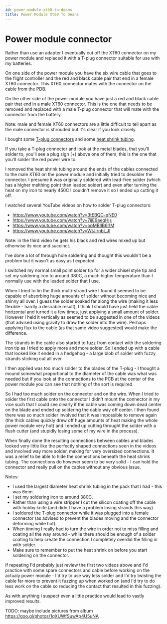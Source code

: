 ```yaml
---
id: power-module-xt60-to-deans
title: Power Module Xt60 To Deans
---
```


Power module connector
======================

Rather than use an adapter I eventually cut off the XT60 connector on my power module and replaced it with a T-plug connector suitable for use with my batteries.

On one side of the power module you have the six wire cable that goes to the flight controller and the red and black cable pair that end in a female XT60 connector. This XT60 connector mates with the connector on the cable from the PDB.

On the other side of the power module you have just a red and black cable pair that end in a male XT60 connector. This is the one that needs to be removed and replaced with a male T-plug connector that will mate with the connector from the battery.

Note: male and female XT60 connectors are a little difficult to tell apart as the male connector is shrouded but it's clear if you look closely.

I bought some [T-plug connectors](https://www.unmannedtechshop.co.uk/deans-connectors-pack-of-5/) and some [heat shrink tubing](https://www.unmannedtechshop.co.uk/dronebuildr-240pcs-heat-shrink-tube-kit/).

If you take a T-plug connector and look at the metal blades, that you'll solder to, you'll see a plug sign (+) above one of them, this is the one that you'll solder the red power wire to.

I removed the heat shrink tubing around the ends of the cables connected to the male XT60 on the power module and initially tried to desolder the connector. I presume it was originally soldered with lead-free solder (which has a higher melthing point than leaded solder) and even after turning the heat on my iron to nearly 450C I couldn't remove it so I ended up cutting it off.

I watched several YouTube videos on how to solder T-plug connectors:

* <https://www.youtube.com/watch?v=3tEBQC-qNE0>
* <https://www.youtube.com/watch?v=7ijE9aeqHjs>
* <https://www.youtube.com/watch?v=opMBIIB6l1M>
* <https://www.youtube.com/watch?v=WtJIrnbl_JI>

Note: in the third video he gets his black and red wires mixed up but otherwise its nice and succinct.

I've done a lot of through hole soldering and thought this wouldn't be a problem but it wasn't as easy as I expected.

I switched my normal small point solder tip for a wider chisel style tip and set my soldering iron to around 380C, a much higher temperature than I normally use with the leaded solder that I use.

When I tried to tin the thick multi-strand wire I found it seemed to be capable of absorbing huge amounts of solder without becoming nice and shinny all over. I guess the solder soaked far along the wire (making it less flexible - hardly a desirable result), I think I should have just held the cable horizontal and turned it a few times, just applying a small amount of solder. However I held it vertically as seemed to be suggested in one of the videos (that advised using gravity to draw the solder into the wire). Perhaps applying flux to the cable (as that same video suggested) would make the difference.

The strands in the cable also started to fuzz from contact with the soldering iron tip as I tried to apply more and more solder. So I ended up with a cable that looked like it ended in a hedgehog - a large blob of solder with fuzzy strands sticking out all over.

I then applied was too much solder to the blades of the T-plug - I thought a mound somewhat proportional to the diameter of the cable was what was needed but if you look at the connections to the PCB at the center of the power module you can see that nothing of the sort is required.

So I had too much solder on the connector and on the wire. When I tried to solder the first cable onto the connector I didn't mount the connector in my vice such that I could see clearly if the cable was coming down dead center on the blade and ended up soldering the cable way off center. I then found there was so much solder involved that it was impossible to remove again (the thick cables quickly drew off huge amounts of heat making the whole power module very hot) and I ended up cutting throught the solder with a flush cutter (and stupidly losing some of my wire in the process).

When finally done the resulting connections between cables and blades looked very little like the perfectly shaped connections seen in the videos and involved way more solder, making for very oversized connections. It was a relief to be able to hide the connections beneath the heat shrink tubing. The connections do however seem to be very solid - I can hold the connector and really pull on the cables without any obvious issue.

Notes:

* I used the largest diameter heat shrink tubing in the pack that I had - this was 6mm.
* I set my soldering iron to around 380C.
* Rather than using a wire stripper I cut the silicon coating off the cable with hobby knife (and didn't have a problem losing strands this way).
* I soldered the T-plug connector while it was plugged into a female connector (as advised to prevent the blades moving and the connector deforming while hot).
* When tinning I really had to turn the wire in order not to miss filling and coating all the way around - while there should be enough of a solder coating to help create the connection I completely overdid the filling in with solder.
* Make sure to remember to put the heat shrink on before you start soldering on the connector.

If repeating I'd probably just review the first two videos above and I'd practice with some spare connectors and cable before working on the actualy power module - I'd try to use way less solder and I'd try twisting the cable far more to prevent it fuzzing up when worked on (and I'd try to do less work on the cable so reducing the contact that resulted in this fuzzing).

As with anything I suspect even a little practice would lead to vastly improved results.

TODO: maybe include pictures from album <https://goo.gl/photos/1qXUWfSuwAp4U5uNA>
